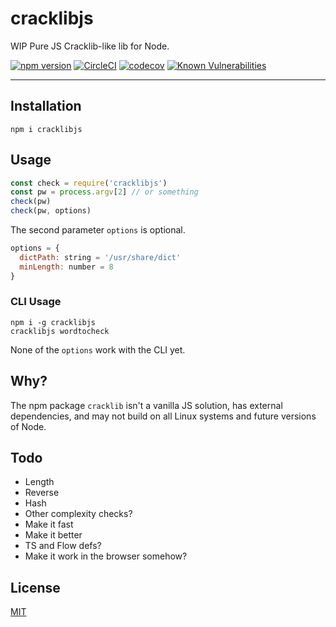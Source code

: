 # cracklibjs

WIP Pure JS Cracklib-like lib for Node.

[![npm version](https://img.shields.io/npm/v/cracklibjs.svg)](https://npm.im/cracklibjs) [![CircleCI](https://circleci.com/gh/zacanger/cracklibjs.svg?style=svg)](https://circleci.com/gh/zacanger/cracklibjs) [![codecov](https://codecov.io/gh/zacanger/cracklibjs/branch/master/graph/badge.svg)](https://codecov.io/gh/zacanger/cracklibjs) [![Known Vulnerabilities](https://snyk.io/test/github/zacanger/cracklibjs/badge.svg?targetFile=package.json)](https://snyk.io/test/github/zacanger/cracklibjs?targetFile=package.json)

--------

## Installation

`npm i cracklibjs`

## Usage

```javascript
const check = require('cracklibjs')
const pw = process.argv[2] // or something
check(pw)
check(pw, options)
```

The second parameter `options` is optional.

```javascript
options = {
  dictPath: string = '/usr/share/dict'
  minLength: number = 8
}
```

### CLI Usage

```
npm i -g cracklibjs
cracklibjs wordtocheck
```

None of the `options` work with the CLI yet.

## Why?

The npm package `cracklib` isn't a vanilla JS solution, has external
dependencies, and may not build on all Linux systems and future versions of
Node.

## Todo

* Length
* Reverse
* Hash
* Other complexity checks?
* Make it fast
* Make it better
* TS and Flow defs?
* Make it work in the browser somehow?

## License

[MIT](./LICENSE.md)
